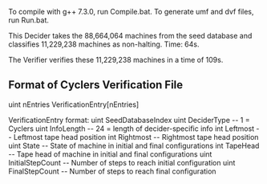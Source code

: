 To compile with g++ 7.3.0, run Compile.bat.
To generate umf and dvf files, run Run.bat.

This Decider takes the 88,664,064 machines from the seed database and classifies 11,229,238 machines as non-halting. Time: 64s.

The Verifier verifies these 11,229,238 machines in a time of 109s.

Format of Cyclers Verification File
-----------------------------------
  uint nEntries
  VerificationEntry[nEntries]

  VerificationEntry format:
    uint SeedDatabaseIndex
    uint DeciderType      -- 1 = Cyclers
    uint InfoLength       -- 24 = length of decider-specific info
    int Leftmost          -- Leftmost tape head position
    int Rightmost         -- Rightmost tape head position
    uint State            -- State of machine in initial and final configurations
    int TapeHead          -- Tape head of machine in initial and final configurations
    uint InitialStepCount -- Number of steps to reach initial configuration
    uint FinalStepCount   -- Number of steps to reach final configuration
